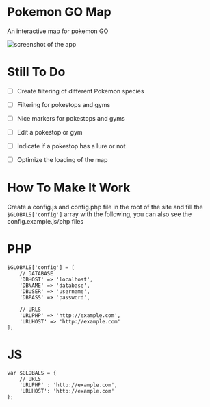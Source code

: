 # Pokemon GO Map
An interactive map for pokemon GO

![screenshot of the app](https://raw.githubusercontent.com/e11en/pokemon-go-map/master/screenshot-1.png)

Still To Do
===
- [ ] Create filtering of different Pokemon species
- [ ] Filtering for pokestops and gyms
- [ ] Nice markers for pokestops and gyms
- [ ] Edit a pokestop or gym
- [ ] Indicate if a pokestop has a lure or not
- [ ] Optimize the loading of the map


How To Make It Work
===
Create a config.js and config.php file in the root of the site and fill the ```$GLOBALS['config']``` array with the following, you
can also see the config.example.js/php files

PHP
====
```
$GLOBALS['config'] = [
    // DATABASE
    'DBHOST' => 'localhost',
    'DBNAME' => 'database',
    'DBUSER' => 'username',
    'DBPASS' => 'password',

    // URLS
    'URLPHP' => 'http://example.com',
    'URLHOST' => 'http://example.com'
];

```

JS
====
```
var $GLOBALS = {
    // URLS
    'URLPHP' : 'http://example.com',
    'URLHOST': 'http://example.com'
};


```